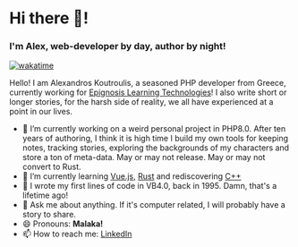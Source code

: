 # Hi there 👋!
### I'm Alex, web-developer by day, author by night!

[![wakatime](https://wakatime.com/badge/user/3bdf9c13-0e6a-4d8d-a733-589997da9ff4.svg)](https://wakatime.com/@3bdf9c13-0e6a-4d8d-a733-589997da9ff4)

Hello! I am Alexandros Koutroulis, a seasoned PHP developer from Greece, currently working for [Epignosis Learning Technologies](https://www.epignosishq.com/)! I also write short or longer stories, for the harsh side of reality, we all have experienced at a point in our lives. 

- 🔭 I’m currently working on a weird personal project in PHP8.0. After ten years of authoring, I think it is high time I build my own tools for keeping notes, tracking stories, exploring the backgrounds of my characters and store a ton of meta-data. May or may not release. May or may not convert to Rust.
- 🌱 I’m currently learning [Vue.js](https://vuejs.org/), [Rust](rust-lang.org/) and rediscovering [C++](https://en.wikipedia.org/wiki/C%2B%2B20)
- 🤔 I wrote my first lines of code in VB4.0, back in 1995. Damn, that's a lifetime ago!
- 💬 Ask me about anything. If it's computer related, I will probably have a story to share. 
- 😄 Pronouns: **Malaka!**
- 📫 How to reach me: [LinkedIn](https://www.linkedin.com/in/akoutroulis/)
